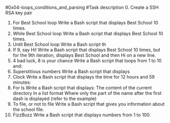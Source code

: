 #0x04-loops_conditions_and_parsing
#Task description
0. Create a SSH RSA key pair
1. For Best School loop
Write a Bash script that displays Best School 10 times.
2. While Best School loop
Write a Bash script that displays Best School 10 times.
3. Until Best School loop
Write a Bash script th
4. If 9, say Hi!
Write a Bash script that displays Best School 10 times, but for the 9th iteration, displays Best School and then Hi on a new line.
5. 4 bad luck, 8 is your chance
Write a Bash script that loops from 1 to 10 and:
6. Superstitious numbers
Write a Bash script that displays
7. Clock
Write a Bash script that displays the time for 12 hours and 59 minutes:
8. For ls
Write a Bash script that displays:
The content of the current directory
In a list format
Where only the part of the name after the first dash is displayed (refer to the example)
9. To file, or not to file
Write a Bash script that gives you information about the school file.
10. FizzBuzz
Write a Bash script that displays numbers from 1 to 100.
